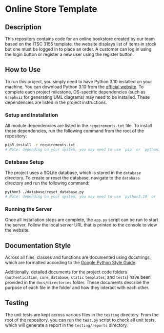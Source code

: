 # Online Store Template

## Description

This repository contains code for an online bookstore created by our team based on the ITSC 3155 template. the website displays list of items in stock but one must be logged in to place an order. A customer can log in using the login button or register a new user using the register button.

## How to Use

To run this project, you simply need to have Python 3.10 installed on your machine. You can download Python 3.10 from the [official website](<https://www.python.org/downloads/release/python-3108>). To complete each project milestone, OS-specific dependencies (such as `Graphviz` for generating UML diagrams) may need to be installed. These dependencies are listed in the project instructions.

### Setup and Installation

All module dependencies are listed in the `requirements.txt` file. To install these dependencies, run the following command from the root of the repository:

```bash
pip3 install -r requirements.txt
# Note: depending on your system, you may need to use `pip` or `python3.10 -m pip1 instead of `pip3`
```

### Database Setup

The project uses a SQLite database, which is stored in the `database` directory. To create or reset the database, navigate to the `database` directory and run the following command:

```bash
python3 ./database/reset_database.py
# Note: depending on your system, you may need to use `python3.10` or `py` instead of `python3`
```

### Running the Server

Once all installation steps are complete, the `app.py` script can be run to start the server. Follow the local server URL that is printed to the console to view the website.

## Documentation Style

Across all files, classes and functions are documented using docstrings, which are formatted according to the [Google Python Style Guide](<https://google.github.io/styleguide/pyguide.html#38-comments-and-docstrings>).

Additionally, detailed documents for the project code folders (`authentication`, `core`, `database`, `static` `templates`, and `tests`) have been provided in the `docs/directories` folder. These documents describe the purpose of each file in the folder and how they interact with each other.

## Testing

The unit tests are kept across various files in the `testing` directory. From the root of the repository, you can run the `test.py` script to check all unit tests, which will generate a report in the `testing/reports` directory.
